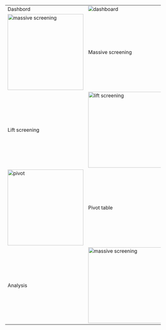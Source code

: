 <table>
<tr>
<td width="50%">Dashbord</td> 
<td><img alt="dashboard" src="https://cloud.githubusercontent.com/assets/9220766/4884217/73ca2af8-6369-11e4-8f66-51007557e81b.png" /></td>
</tr>
<tr>
<td><img height="245px" alt="massive screening" src="https://cloud.githubusercontent.com/assets/9220766/4884560/e94afe80-636c-11e4-9b2d-3f4567390cc4.png" /></td>
<td width="50%">Massive screening</td> 
</tr>
<tr>
<td width="50%">Lift screening</td> 
<td ><img height="245px" alt="lift screening" src="https://cloud.githubusercontent.com/assets/9220766/4884562/ec6f8dd8-636c-11e4-8619-a053904cd630.png" /></td>
</tr>
<tr>
<td><img height="245px" alt="pivot" src="https://cloud.githubusercontent.com/assets/9220766/4884565/f1598c04-636c-11e4-8c5b-91334494747f.png" /></td>
<td width="50%">Pivot table</td> 
</tr>
<tr>
<td width="50%">Analysis</td> 
<td><img height="245px" alt="massive screening" src="https://cloud.githubusercontent.com/assets/9220766/4884566/f36dc276-636c-11e4-8025-370d77087bd3.png" /></td>
</tr>
</table>
